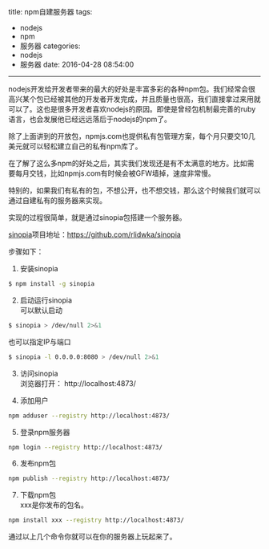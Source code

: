 title: npm自建服务器
tags:
  - nodejs
  - npm
  - 服务器
categories:
  - nodejs
  - 服务器
date: 2016-04-28 08:54:00
---
nodejs开发给开发者带来的最大的好处是丰富多彩的各种npm包。我们经常会很高兴某个包已经被其他的开发者开发完成，并且质量也很高，我们直接拿过来用就可以了。这也是很多开发者喜欢nodejs的原因。即使是曾经包机制最完善的ruby语言，也会发展他已经远远落后于nodejs的npm了。

除了上面讲到的开放包，npmjs.com也提供私有包管理方案，每个月只要交10几美元就可以轻松建立自己的私有npm库了。

在了解了这么多npm的好处之后，其实我们发现还是有不太满意的地方。比如需要每月交钱，比如npmjs.com有时候会被GFW墙掉，速度非常慢。

特别的，如果我们有私有的包，不想公开，也不想交钱，那么这个时候我们就可以通过自建私有的服务器来实现。

实现的过程很简单，就是通过sinopia包搭建一个服务器。

[sinopia](https://github.com/rlidwka/sinopia)项目地址：https://github.com/rlidwka/sinopia

步骤如下：

1. 安装sinopia
```sh
$ npm install -g sinopia
```
2. 启动运行sinopia  
可以默认启动
```sh
$ sinopia > /dev/null 2>&1
```
也可以指定IP与端口
```sh
$ sinopia -l 0.0.0.0:8080 > /dev/null 2>&1
```
3. 访问sinopia  
浏览器打开： http://localhost:4873/

4. 添加用户  
```sh
npm adduser --registry http://localhost:4873/
```

5. 登录npm服务器  
```sh
npm login --registry http://localhost:4873/
```
6. 发布npm包  
```sh
npm publish --registry http://localhost:4873/
```
7.  下载npm包  
xxx是你发布的包名。  
```sh
npm install xxx --registry http://localhost:4873/
```

通过以上几个命令你就可以在你的服务器上玩起来了。